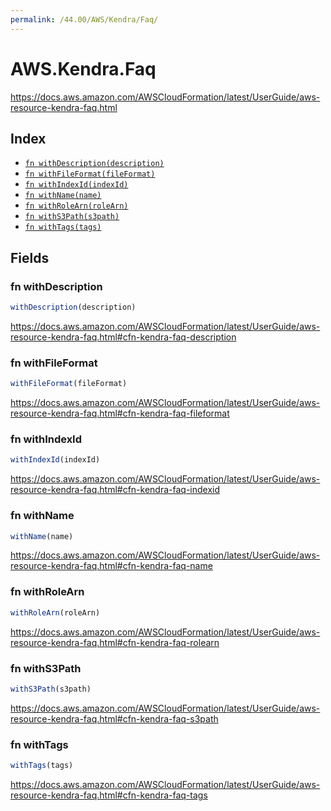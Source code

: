 ```yaml
---
permalink: /44.00/AWS/Kendra/Faq/
---
```


# AWS.Kendra.Faq

https://docs.aws.amazon.com/AWSCloudFormation/latest/UserGuide/aws-resource-kendra-faq.html

## Index

* [`fn withDescription(description)`](#fn-withdescription)
* [`fn withFileFormat(fileFormat)`](#fn-withfileformat)
* [`fn withIndexId(indexId)`](#fn-withindexid)
* [`fn withName(name)`](#fn-withname)
* [`fn withRoleArn(roleArn)`](#fn-withrolearn)
* [`fn withS3Path(s3path)`](#fn-withs3path)
* [`fn withTags(tags)`](#fn-withtags)

## Fields

### fn withDescription

```ts
withDescription(description)
```

https://docs.aws.amazon.com/AWSCloudFormation/latest/UserGuide/aws-resource-kendra-faq.html#cfn-kendra-faq-description

### fn withFileFormat

```ts
withFileFormat(fileFormat)
```

https://docs.aws.amazon.com/AWSCloudFormation/latest/UserGuide/aws-resource-kendra-faq.html#cfn-kendra-faq-fileformat

### fn withIndexId

```ts
withIndexId(indexId)
```

https://docs.aws.amazon.com/AWSCloudFormation/latest/UserGuide/aws-resource-kendra-faq.html#cfn-kendra-faq-indexid

### fn withName

```ts
withName(name)
```

https://docs.aws.amazon.com/AWSCloudFormation/latest/UserGuide/aws-resource-kendra-faq.html#cfn-kendra-faq-name

### fn withRoleArn

```ts
withRoleArn(roleArn)
```

https://docs.aws.amazon.com/AWSCloudFormation/latest/UserGuide/aws-resource-kendra-faq.html#cfn-kendra-faq-rolearn

### fn withS3Path

```ts
withS3Path(s3path)
```

https://docs.aws.amazon.com/AWSCloudFormation/latest/UserGuide/aws-resource-kendra-faq.html#cfn-kendra-faq-s3path

### fn withTags

```ts
withTags(tags)
```

https://docs.aws.amazon.com/AWSCloudFormation/latest/UserGuide/aws-resource-kendra-faq.html#cfn-kendra-faq-tags